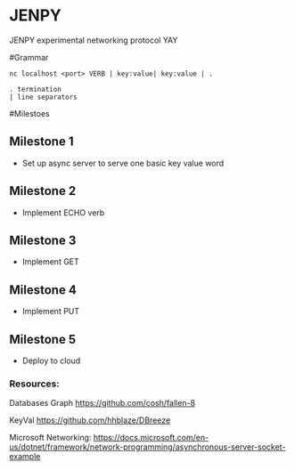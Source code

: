 # JENPY
JENPY experimental networking protocol YAY

#Grammar
```
nc localhost <port> VERB | key:value| key:value | .

. termination
| line separators
```

#Milestoes
## Milestone 1
- Set up async server to serve one basic key value word

## Milestone 2
- Implement ECHO verb

## Milestone 3
- Implement GET

## Milestone 4
- Implement PUT

## Milestone 5
- Deploy to cloud


### Resources:
Databases
Graph
https://github.com/cosh/fallen-8

KeyVal
https://github.com/hhblaze/DBreeze

Microsoft Networking:
https://docs.microsoft.com/en-us/dotnet/framework/network-programming/asynchronous-server-socket-example
